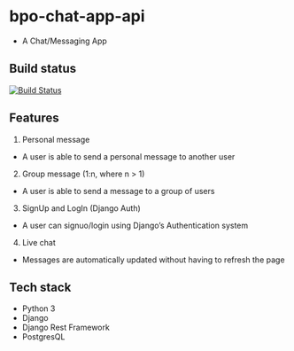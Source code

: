 # bpo-chat-app-api
- A Chat/Messaging App 

## Build status
[![Build Status](https://travis-ci.org/walimike/bpo-chat-api.svg?branch=develop)](https://travis-ci.org/walimike/bpo-chat-api)

## Features
1. Personal message
- A user is able to send a personal message to another user
2. Group message​ (1:n, where n > 1)
- A user is able to send a message to a group of users
3. SignUp and LogIn​ (Django Auth)
- A user can signuo/login using Django’s Authentication system
4. Live chat
- Messages are automatically updated without having to refresh the page

## Tech stack
- Python 3
- Django
- Django Rest Framework
- PostgresQL
